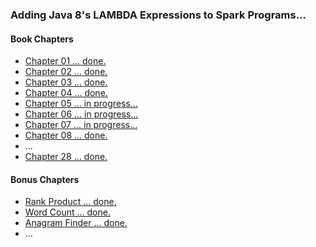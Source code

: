### Adding Java 8's LAMBDA Expressions to Spark Programs...

#### Book Chapters
* [Chapter 01 ... done.](../src/main/java/org/dataalgorithms/chap01/)
* [Chapter 02 ... done.](../src/main/java/org/dataalgorithms/chap02/)
* [Chapter 03 ... done.](../src/main/java/org/dataalgorithms/chap03/)
* [Chapter 04 ... done.](../src/main/java/org/dataalgorithms/chap04/)
* [Chapter 05 ... in progress...](../src/main/java/org/dataalgorithms/chap05/)
* [Chapter 06 ... in progress...](../src/main/java/org/dataalgorithms/chap06/)
* [Chapter 07 ... in progress...](../src/main/java/org/dataalgorithms/chap07/)
* [Chapter 08 ... done.](../src/main/java/org/dataalgorithms/chap08/)
* ...
* [Chapter 28 ... done.](../src/main/java/org/dataalgorithms/chap28/)

#### Bonus Chapters
* [Rank Product   ... done.](../src/main/java/org/dataalgorithms/bonus/rankproduct/)
* [Word Count     ... done.](../src/main/java/org/dataalgorithms/bonus/wordcount/)
* [Anagram Finder ... done.](../src/main/java/org/dataalgorithms/bonus/anagram/)
* ...